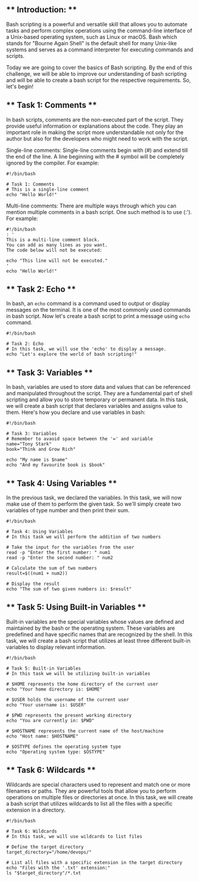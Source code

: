 ## ** Introduction: **

Bash scripting is a powerful and versatile skill that allows you to automate tasks and perform complex operations using the command-line interface of a Unix-based operating system, such as Linux or macOS. Bash which stands for "Bourne Again Shell" is the default shell for many Unix-like systems and serves as a command interpreter for executing commands and scripts.

Today we are going to cover the basics of Bash scripting. By the end of this challenge, we will be able to improve our understanding of bash scripting and will be able to create a bash script for the respective requirements. So, let's begin!

## ** Task 1: Comments **

In bash scripts, comments are the non-executed part of the script. They provide useful information or explanations about the code. They play an important role in making the script more understandable not only for the author but also for the developers who might need to work with the script.

Single-line comments: Single-line comments begin with (#) and extend till the end of the line. A line beginning with the # symbol will be completely ignored by the compiler. For example: 

```plaintext
#!/bin/bash

# Task 1: Comments
# This is a single-line comment
echo "Hello World!"

```

Multi-line comments: There are multiple ways through which you can mention multiple comments in a bash script. One such method is to use (:'). For example:

```plaintext
#!/bin/bash
: '
This is a multi-line comment block.
You can add as many lines as you want.
The code below will not be executed:

echo "This line will not be executed."
'
echo "Hello World!"
```

## ** Task 2: Echo **

In bash, an `echo` command is a command used to output or display messages on the terminal. It is one of the most commonly used commands in bash script. Now let's create a bash script to print a message using `echo` command.

```plaintext
#!/bin/bash

# Task 2: Echo
# In this task, we will use the 'echo' to display a message.
echo "Let's explore the world of bash scripting!"
```

## ** Task 3: Variables **

In bash, variables are used to store data and values that can be referenced and manipulated throughout the script. They are a fundamental part of shell scripting and allow you to store temporary or permanent data. In this task, we will create a bash script that declares variables and assigns value to them. Here's how you declare and use variables in bash:

```plaintext
#!/bin/bash

# Task 3: Variables
# Remember to avaoid space between the '=' and variable
name="Tony Stark"
book="Think and Grow Rich"

echo "My name is $name"
echo "And my favourite book is $book"
```

## ** Task 4: Using Variables **

In the previous task, we declared the variables. In this task, we will now make use of them to perform the given task. So we'll simply create two variables of type number and then print their sum.

```plaintext
#!/bin/bash

# Task 4: Using Variables
# In this task we will perform the addition of two numbers 

# Take the input for the variables from the user
read -p "Enter the first number: " num1
read -p "Enter the second number: " num2

# Calculate the sum of two numbers
result=$((num1 + num2))

# Display the result
echo "The sum of two given numbers is: $result"
```

## ** Task 5: Using Built-in Variables **

Built-in variables are the special variables whose values are defined and maintained by the bash or the operating system. These variables are predefined and have specific names that are recognized by the shell. In this task, we will create a bash script that utilizes at least three different built-in variables to display relevant information.

```plaintext
#!/bin/bash

# Task 5: Built-in Variables
# In this task we will be utilizing built-in variables

# $HOME represents the home directory of the current user
echo "Your home directory is: $HOME"

# $USER holds the username of the current user
echo "Your username is: $USER"

# $PWD represents the present working directory
echo "You are currently in: $PWD"

# $HOSTNAME represents the current name of the host/machine
echo "Host name: $HOSTNAME"

# $OSTYPE defines the operating system type 
echo "Operating system type: $OSTYPE"
```

## ** Task 6: Wildcards **

Wildcards are special characters used to represent and match one or more filenames or paths. They are powerful tools that allow you to perform operations on multiple files or directories at once. In this task, we will create a bash script that utilizes wildcards to list all the files with a specific extension in a directory.

```plaintext
#!/bin/bash

# Task 6: Wildcards
# In this task, we will use wildcards to list files 

# Define the target directory
target_directory="/home/devops/"

# List all files with a specific extension in the target directory
echo "Files with the '.txt' extension:"
ls "$target_directory"/*.txt
```


